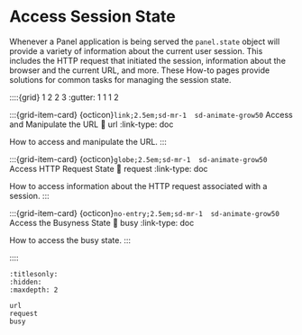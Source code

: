 # Access Session State

Whenever a Panel application is being served the `panel.state` object will provide a variety of information about the current user session. This includes the HTTP request that initiated the session, information about the browser and the current URL, and more. These How-to pages provide solutions for common tasks for managing the session state.

::::{grid} 1 2 2 3
:gutter: 1 1 1 2

:::{grid-item-card} {octicon}`link;2.5em;sd-mr-1  sd-animate-grow50` Access and Manipulate the URL
:link: url
:link-type: doc

How to access and manipulate the URL.
:::

:::{grid-item-card} {octicon}`globe;2.5em;sd-mr-1  sd-animate-grow50` Access HTTP Request State
:link: request
:link-type: doc

How to access information about the HTTP request associated with a session.
:::

:::{grid-item-card} {octicon}`no-entry;2.5em;sd-mr-1  sd-animate-grow50` Access the Busyness State
:link: busy
:link-type: doc

How to access the busy state.
:::

::::

```{toctree}
:titlesonly:
:hidden:
:maxdepth: 2

url
request
busy
```
